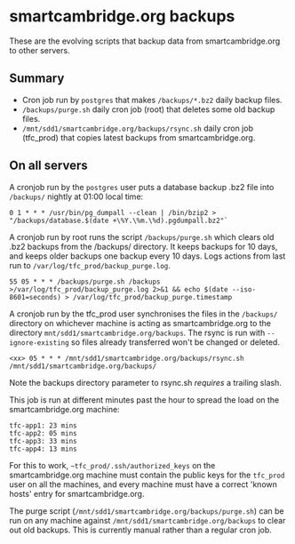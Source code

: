# smartcambridge.org backups

These are the evolving scripts that backup data from smartcambridge.org to other servers.

## Summary

* Cron job run by `postgres` that makes `/backups/*.bz2` daily backup files.
* `/backups/purge.sh` daily cron job (root) that deletes some old backup files.
* `/mnt/sdd1/smartcambridge.org/backups/rsync.sh` daily cron job (tfc_prod) that copies latest backups from smartcambridge.org.

## On all servers

A cronjob run by the `postgres` user puts a database backup .bz2 file into `/backups/` nightly at 01:00 local time:

```
0 1 * * * /usr/bin/pg_dumpall --clean | /bin/bzip2 > "/backups/database.$(date +\%Y.\%m.\%d).pgdumpall.bz2"`
```

A cronjob run by root runs the script `/backups/purge.sh` which clears old .bz2 backups
from the /backups/ directory. It keeps backups for 10 days, and keeps older backups one backup every 10 days. Logs actions from last run to `/var/log/tfc_prod/backup_purge.log`.

```
55 05 * * * /backups/purge.sh /backups >/var/log/tfc_prod/backup_purge.log 2>&1 && echo $(date --iso-8601=seconds) > /var/log/tfc_prod/backup_purge.timestamp
```

A cronjob run by the tfc_prod user synchronises the files in the `/backups/` directory on whichever machine is acting as smartcambridge.org to the directory `mnt/sdd1/smartcambridge.org/backups`. The rsync is run with `--ignore-existing` so files already transferred won't be changed or deleted.

```
<xx> 05 * * * /mnt/sdd1/smartcambridge.org/backups/rsync.sh /mnt/sdd1/smartcambridge.org/backups/
```

Note the backups directory parameter to rsync.sh *requires* a trailing slash.

This job is run at different minutes past the hour to spread the load on the smartcambridge.org machine:

```
tfc-app1: 23 mins
tfc-app2: 05 mins
tfc-app3: 33 mins
tfc-app4: 13 mins
```

For this to work, `~tfc_prod/.ssh/authorized_keys` on the smartcambridge.org machine must contain the public keys for the `tfc_prod` user on all the machines, and every machine must have a correct 'known hosts' entry for smartcambridge.org.

The purge script (`/mnt/sdd1/smartcambridge.org/backups/purge.sh`) can be run on any machine against `/mnt/sdd1/smartcambridge.org/backups` to clear out old backups. This is currently manual rather than a regular cron job.
